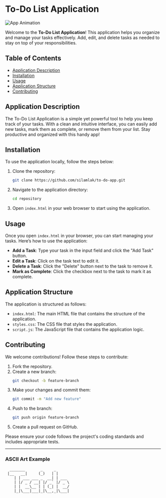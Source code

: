 # To-Do List Application

![App Animation](https://raw.githubusercontent.com/username/repository/branch/path/to/animation.gif)

Welcome to the **To-Do List Application**! This application helps you organize and manage your tasks effectively. Add, edit, and delete tasks as needed to stay on top of your responsibilities.

## Table of Contents
- [Application Description](#application-description)
- [Installation](#installation)
- [Usage](#usage)
- [Application Structure](#application-structure)
- [Contributing](#contributing)

## Application Description

The To-Do List Application is a simple yet powerful tool to help you keep track of your tasks. With a clean and intuitive interface, you can easily add new tasks, mark them as complete, or remove them from your list. Stay productive and organized with this handy app!

## Installation

To use the application locally, follow the steps below:

1. Clone the repository:
    ```sh
    git clone https://github.com/silamlak/to-do-app.git
    ```
2. Navigate to the application directory:
    ```sh
    cd repository
    ```
3. Open `index.html` in your web browser to start using the application.

## Usage

Once you open `index.html` in your browser, you can start managing your tasks. Here’s how to use the application:

- **Add a Task**: Type your task in the input field and click the "Add Task" button.
- **Edit a Task**: Click on the task text to edit it.
- **Delete a Task**: Click the "Delete" button next to the task to remove it.
- **Mark as Complete**: Click the checkbox next to the task to mark it as complete.

## Application Structure

The application is structured as follows:
- `index.html`: The main HTML file that contains the structure of the application.
- `styles.css`: The CSS file that styles the application.
- `script.js`: The JavaScript file that contains the application logic.

## Contributing

We welcome contributions! Follow these steps to contribute:

1. Fork the repository.
2. Create a new branch:
    ```sh
    git checkout -b feature-branch
    ```
3. Make your changes and commit them:
    ```sh
    git commit -m "Add new feature"
    ```
4. Push to the branch:
    ```sh
    git push origin feature-branch
    ```
5. Create a pull request on GitHub.

Please ensure your code follows the project's coding standards and includes appropriate tests.

---


### ASCII Art Example

```plaintext
  _______       _     _      
 |__   __|     (_)   | |     
    | | ___ ___ _  __| | ___ 
    | |/ _ / __| |/ _` |/ _ \
    | |  __\__ | | (_| |  __/
    |_|\___|___|_|\__,_|\___|
